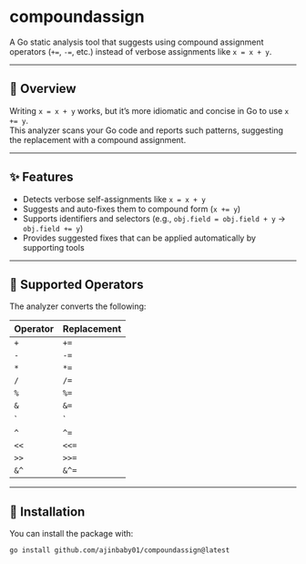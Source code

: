 # compoundassign

A Go static analysis tool that suggests using compound assignment operators (`+=`, `-=`, etc.) instead of verbose assignments like `x = x + y`.

---

## 📌 Overview

Writing `x = x + y` works, but it’s more idiomatic and concise in Go to use `x += y`.  
This analyzer scans your Go code and reports such patterns, suggesting the replacement with a compound assignment.  

---

## ✨ Features

- Detects verbose self-assignments like `x = x + y`
- Suggests and auto-fixes them to compound form (`x += y`)
- Supports identifiers and selectors (e.g., `obj.field = obj.field + y` → `obj.field += y`)
- Provides suggested fixes that can be applied automatically by supporting tools

---

## 🔧 Supported Operators

The analyzer converts the following:

| Operator | Replacement |
|----------|-------------|
| `+`      | `+=`        |
| `-`      | `-=`        |
| `*`      | `*=`        |
| `/`      | `/=`        |
| `%`      | `%=`        |
| `&`      | `&=`        |
| `|`      | `|=`        |
| `^`      | `^=`        |
| `<<`     | `<<=`       |
| `>>`     | `>>=`       |
| `&^`     | `&^=`       |

---

## 🚀 Installation

You can install the package with:

```bash
go install github.com/ajinbaby01/compoundassign@latest

